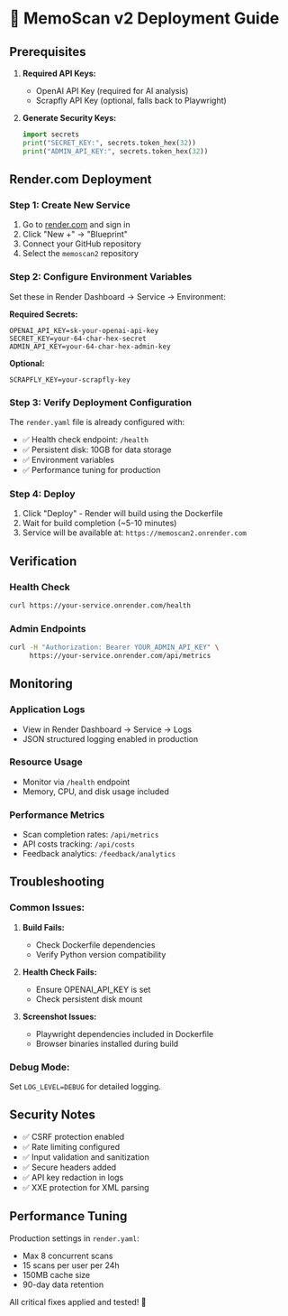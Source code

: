 # 🚀 MemoScan v2 Deployment Guide

## Prerequisites

1. **Required API Keys:**
   - OpenAI API Key (required for AI analysis)
   - Scrapfly API Key (optional, falls back to Playwright)

2. **Generate Security Keys:**
   ```python
   import secrets
   print("SECRET_KEY:", secrets.token_hex(32))
   print("ADMIN_API_KEY:", secrets.token_hex(32))
   ```

## Render.com Deployment

### Step 1: Create New Service
1. Go to [render.com](https://render.com) and sign in
2. Click "New +" → "Blueprint"  
3. Connect your GitHub repository
4. Select the `memoscan2` repository

### Step 2: Configure Environment Variables
Set these in Render Dashboard → Service → Environment:

**Required Secrets:**
```
OPENAI_API_KEY=sk-your-openai-api-key
SECRET_KEY=your-64-char-hex-secret
ADMIN_API_KEY=your-64-char-hex-admin-key
```

**Optional:**
```
SCRAPFLY_KEY=your-scrapfly-key
```

### Step 3: Verify Deployment Configuration
The `render.yaml` file is already configured with:
- ✅ Health check endpoint: `/health`
- ✅ Persistent disk: 10GB for data storage  
- ✅ Environment variables
- ✅ Performance tuning for production

### Step 4: Deploy
1. Click "Deploy" - Render will build using the Dockerfile
2. Wait for build completion (~5-10 minutes)
3. Service will be available at: `https://memoscan2.onrender.com`

## Verification

### Health Check
```bash
curl https://your-service.onrender.com/health
```

### Admin Endpoints
```bash  
curl -H "Authorization: Bearer YOUR_ADMIN_API_KEY" \
     https://your-service.onrender.com/api/metrics
```

## Monitoring

### Application Logs
- View in Render Dashboard → Service → Logs
- JSON structured logging enabled in production

### Resource Usage
- Monitor via `/health` endpoint
- Memory, CPU, and disk usage included

### Performance Metrics
- Scan completion rates: `/api/metrics`
- API costs tracking: `/api/costs`
- Feedback analytics: `/feedback/analytics`

## Troubleshooting

### Common Issues:

1. **Build Fails:**
   - Check Dockerfile dependencies
   - Verify Python version compatibility

2. **Health Check Fails:**
   - Ensure OPENAI_API_KEY is set
   - Check persistent disk mount

3. **Screenshot Issues:**
   - Playwright dependencies included in Dockerfile
   - Browser binaries installed during build

### Debug Mode:
Set `LOG_LEVEL=DEBUG` for detailed logging.

## Security Notes

- ✅ CSRF protection enabled
- ✅ Rate limiting configured  
- ✅ Input validation and sanitization
- ✅ Secure headers added
- ✅ API key redaction in logs
- ✅ XXE protection for XML parsing

## Performance Tuning

Production settings in `render.yaml`:
- Max 8 concurrent scans
- 15 scans per user per 24h
- 150MB cache size
- 90-day data retention

All critical fixes applied and tested! 🎉